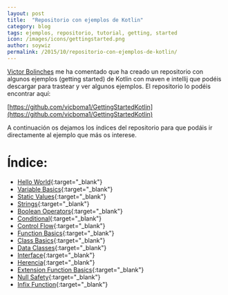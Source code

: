 ```yaml
---
layout: post
title:  "Repositorio con ejemplos de Kotlin"
category: blog
tags: ejemplos, repositorio, tutorial, getting, started
icon: /images/icons/gettingstarted.png
author: soywiz
permalink: /2015/10/repositorio-con-ejemplos-de-kotlin/
---
```


[Victor Bolinches](https://github.com/vicboma1) me ha comentado que ha creado un repositorio con
algunos ejemplos (getting started) de Kotlin con maven e intellij que podéis descargar para
trastear y ver algunos ejemplos. El repositorio lo podéis encontrar aquí:

[https://github.com/vicboma1/GettingStartedKotlin](https://github.com/vicboma1/GettingStartedKotlin)

A continuación os dejamos los índices del repositorio para que podáis ir directamente al ejemplo
que más os interese.


# Índice:
* [Hello World](https://github.com/vicboma1/GettingStartedKotlin#hello-world){:target="_blank"}
* [Variable Basics](https://github.com/vicboma1/GettingStartedKotlin#variable-basics){:target="_blank"}
* [Static Values](https://github.com/vicboma1/GettingStartedKotlin#static-values){:target="_blank"}
* [Strings](https://github.com/vicboma1/GettingStartedKotlin#strings){:target="_blank"}
* [Boolean Operators](https://github.com/vicboma1/GettingStartedKotlin#boolean-operators){:target="_blank"}
* [Conditional](https://github.com/vicboma1/GettingStartedKotlin#conditional){:target="_blank"}
* [Control Flow](https://github.com/vicboma1/GettingStartedKotlin#control-flow){:target="_blank"}
* [Function Basics](https://github.com/vicboma1/GettingStartedKotlin#function-basics){:target="_blank"}
* [Class Basics](https://github.com/vicboma1/GettingStartedKotlin#class-basics){:target="_blank"}
* [Data Classes](https://github.com/vicboma1/GettingStartedKotlin#data-classes){:target="_blank"}
* [Interface](https://github.com/vicboma1/GettingStartedKotlin#interface){:target="_blank"}
* [Herencia](https://github.com/vicboma1/GettingStartedKotlin#herencia){:target="_blank"}
* [Extension Function Basics](https://github.com/vicboma1/GettingStartedKotlin#extension-function-basics){:target="_blank"}
* [Null Safety](https://github.com/vicboma1/GettingStartedKotlin#null-safety){:target="_blank"}
* [Infix Function](https://github.com/vicboma1/GettingStartedKotlin#infix-function){:target="_blank"}
